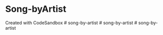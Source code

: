 # Song-byArtist
Created with CodeSandbox
#   s o n g - b y - a r t i s t  
 #   s o n g - b y - a r t i s t  
 #   s o n g - b y - a r t i s t  
 